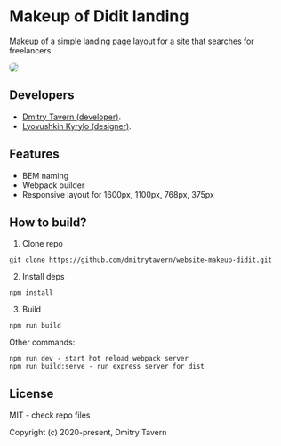 # Makeup of Didit landing

Makeup of a simple landing page layout for a site that searches for freelancers.

<img src="https://github.com/dmitrytavern/website-makeup-didit/releases/latest/download/screenshot.png" style="border-radius: 6px" />

## Developers

- [Dmitry Tavern (developer)](https://github.com/dmitrytavern).
- [Lyovushkin Kyrylo (designer)](https://www.instagram.com/k.lyovushkin/).

## Features

- BEM naming
- Webpack builder
- Responsive layout for 1600px, 1100px, 768px, 375px

## How to build?

1. Clone repo

```
git clone https://github.com/dmitrytavern/website-makeup-didit.git
```

2. Install deps

```
npm install
```

3. Build

```
npm run build
```

Other commands:

```
npm run dev - start hot reload webpack server
npm run build:serve - run express server for dist
```

## License

MIT - check repo files

Copyright (c) 2020-present, Dmitry Tavern
